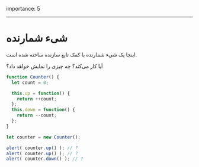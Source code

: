 importance: 5

---

# شیء شمارنده

اینجا یک شیء شمارنده با کمک تابع سازنده ساخته شده است.

آیا کار می‌کند؟ چه چیزی را نمایش خواهد داد؟

```js
function Counter() {
  let count = 0;

  this.up = function() {
    return ++count;
  };
  this.down = function() {
    return --count;
  };
}

let counter = new Counter();

alert( counter.up() ); // ?
alert( counter.up() ); // ?
alert( counter.down() ); // ?
```

